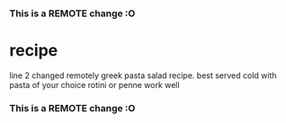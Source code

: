 ### This is a REMOTE change :O
# recipe
line 2 changed remotely
greek pasta salad recipe. 
best served cold with pasta of your choice
rotini or penne work well
### This is a REMOTE change :O
